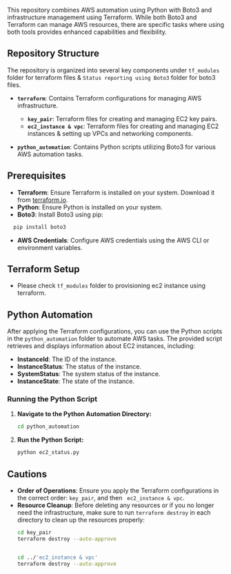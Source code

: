 This repository combines AWS automation using Python with Boto3 and infrastructure management using Terraform. While both Boto3 and Terraform can manage AWS resources, there are specific tasks where using both tools provides enhanced capabilities and flexibility.

## Repository Structure

The repository is organized into several key components under ```tf_modules``` folder for terraform files & ```Status reporting using Boto3``` folder for boto3 files.

- **`terraform`**: Contains Terraform configurations for managing AWS infrastructure.
  - **`key_pair`**: Terraform files for creating and managing EC2 key pairs.
  - **`ec2_instance & vpc`**: Terraform files for creating and managing EC2 instances & setting up VPCs and networking components.

- **`python_automation`**: Contains Python scripts utilizing Boto3 for various AWS automation tasks.

## Prerequisites

- **Terraform**: Ensure Terraform is installed on your system. Download it from [terraform.io](https://www.terraform.io/downloads).
- **Python**: Ensure Python is installed on your system.
- **Boto3**: Install Boto3 using pip:
```bash
  pip install boto3
```
  
- **AWS Credentials**: Configure AWS credentials using the AWS CLI or environment variables.

## Terraform Setup
- Please check ```tf_modules``` folder to provisioning ec2 instance using terraform.

## Python Automation

After applying the Terraform configurations, you can use the Python scripts in the `python_automation` folder to automate AWS tasks. The provided script retrieves and displays information about EC2 instances, including:

- **InstanceId**: The ID of the instance.
- **InstanceStatus**: The status of the instance.
- **SystemStatus**: The system status of the instance.
- **InstanceState**: The state of the instance.

### Running the Python Script

1. **Navigate to the Python Automation Directory:**

   ```bash
   cd python_automation
   ```

2. **Run the Python Script:**

   ```bash
   python ec2_status.py
   ```


## Cautions

- **Order of Operations**: Ensure you apply the Terraform configurations in the correct order: `key_pair`, and then ` ec2_instance & vpc`.
- **Resource Cleanup**: Before deleting any resources or if you no longer need the infrastructure, make sure to run `terraform destroy` in each directory to clean up the resources properly:
  ```bash
  cd key_pair
  terraform destroy --auto-approve


  cd ../'ec2_instance & vpc'
  terraform destroy --auto-approve
  ```

